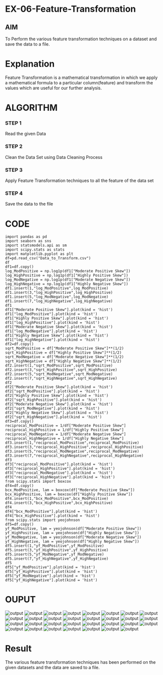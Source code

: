 # EX-06-Feature-Transformation

## AIM
To Perform the various feature transformation techniques on a dataset and save the data to a file. 

# Explanation
Feature Transformation is a mathematical transformation in which we apply a mathematical formula to a particular column(feature) and transform the values which are useful for our further analysis.

 
# ALGORITHM
### STEP 1
Read the given Data
### STEP 2
Clean the Data Set using Data Cleaning Process
### STEP 3
Apply Feature Transformation techniques to all the feature of the data set
### STEP 4
Save the data to the file


# CODE
```import numpy as np
import pandas as pd
import seaborn as sns
import statsmodels.api as sm
import scipy.stats as stats
import matplotlib.pyplot as plt
df=pd.read_csv("Data_to_Transform.csv")
df
df1=df.copy()
log_ModPositive = np.log1p(df1["Moderate Positive Skew"])
log_HighPositive = np.log1p(df1["Highly Positive Skew"])
log_ModNegative = np.log1p(df1["Moderate Negative Skew"])
log_HighNegative = np.log1p(df1["Highly Negative Skew"])
df1.insert(1,"log_ModPositive",log_ModPositive)
df1.insert(3,"log_HighPositive",log_HighPositive)
df1.insert(5,"log_ModNegative",log_ModNegative)
df1.insert(7,"log_HighNegative",log_HighNegative)
df1
df1["Moderate Positive Skew"].plot(kind = 'hist')
df1["log_ModPositive"].plot(kind = 'hist')
df1["Highly Positive Skew"].plot(kind = 'hist')
df1["log_HighPositive"].plot(kind = 'hist')
df1["Moderate Negative Skew"].plot(kind = 'hist')
df1["log_ModNegative"].plot(kind = 'hist')
df1["Highly Negative Skew"].plot(kind = 'hist')
df1["log_HighNegative"].plot(kind = 'hist')
df2=df.copy()
sqrt_ModPositive = df["Moderate Positive Skew"]**(1/2)
sqrt_HighPositive = df["Highly Positive Skew"]**(1/2)
sqrt_ModNegative = df["Moderate Negative Skew"]**(1/2)
sqrt_HighNegative = df["Highly Negative Skew"]**(1/2)
df2.insert(1,"sqrt_ModPositive",sqrt_ModPositive)
df2.insert(3,"sqrt_HighPositive",sqrt_HighPositive)
df2.insert(5,"sqrt_ModNegative",sqrt_ModNegative)
df2.insert(7,"sqrt_HighNegative",sqrt_HighNegative)
df2
df2["Moderate Positive Skew"].plot(kind = 'hist')
df2["sqrt_ModPositive"].plot(kind = 'hist')
df2["Highly Positive Skew"].plot(kind = 'hist')
df2["sqrt_HighPositive"].plot(kind = 'hist')
df2["Moderate Negative Skew"].plot(kind = 'hist')
df2["sqrt_ModNegative"].plot(kind = 'hist')
df2["Highly Negative Skew"].plot(kind = 'hist')
df2["sqrt_HighNegative"].plot(kind = 'hist')
df3=df.copy()
reciprocal_ModPositive = 1/df["Moderate Positive Skew"]
reciprocal_HighPositive = 1/df["Highly Positive Skew"]
reciprocal_ModNegative = 1/df["Moderate Negative Skew"]
reciprocal_HighNegative = 1/df["Highly Negative Skew"]
df3.insert(1,"reciprocal_ModPositive",reciprocal_ModPositive)
df3.insert(3,"reciprocal_HighPositive",reciprocal_HighPositive)
df3.insert(5,"reciprocal_ModNegative",reciprocal_ModNegative)
df3.insert(7,"reciprocal_HighNegative",reciprocal_HighNegative)
df3
df3["reciprocal_ModPositive"].plot(kind = 'hist')
df3["reciprocal_HighPositive"].plot(kind = 'hist')
df3["reciprocal_ModNegative"].plot(kind = 'hist')
df3["reciprocal_HighNegative"].plot(kind = 'hist')
from scipy.stats import boxcox
df4=df.copy()
bcx_ModPositive, lam = boxcox(df["Moderate Positive Skew"])
bcx_HighPositive, lam = boxcox(df["Highly Positive Skew"])
df4.insert(1,"bcx_ModPositive",bcx_ModPositive)
df4.insert(3,"bcx_HighPositive",bcx_HighPositive)
df4
df4["bcx_ModPositive"].plot(kind = 'hist')
df4["bcx_HighPositive"].plot(kind = 'hist')
from scipy.stats import yeojohnson
df5=df.copy()
yf_ModPositive, lam = yeojohnson(df["Moderate Positive Skew"])
yf_HighPositive, lam = yeojohnson(df["Highly Negative Skew"])
yf_ModNegative, lam = yeojohnson(df["Moderate Negative Skew"])
yf_HighNegative, lam = yeojohnson(df["Highly Negative Skew"])
df5.insert(1,"yf_ModPositive",yf_ModPositive)
df5.insert(3,"yf_HighPositive",yf_HighPositive)
df5.insert(5,"yf_ModNegative",yf_ModNegative)
df5.insert(7,"yf_HighNegative",yf_HighNegative)
df5
df5["yf_ModPositive"].plot(kind = 'hist')
df5["yf_HighPositive"].plot(kind = 'hist')
df5["yf_ModNegative"].plot(kind = 'hist')
df5["yf_HighNegative"].plot(kind = 'hist')
```

# OUPUT
![output](output1.png)
![output](output2.png)
![output](output3.png)
![output](output4.png)
![output](output5.png)
![output](output6.png)
![output](output7.png)
![output](output8.png)
![output](output9.png)
![output](output10.png)
![output](output11.png)
![output](output12.png)
![output](output13.png)
![output](output14.png)
![output](output15.png)
![output](output16.png)
![output](output17.png)
![output](output18.png)
![output](output19.png)
![output](output20.png)
![output](output21.png)
![output](output22.png)
![output](output23.png)
![output](output24.png)
![output](output25.png)
![output](output26.png)
![output](output27.png)
![output](output28.png)
![output](output29.png)
![output](output30.png)
![output](output31.png)

# Result
The various feature transformation techniques has been performed on the given datasets and the data are saved to a file.


